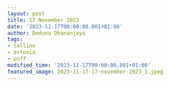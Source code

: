 ```yaml
---
layout: post
title: 17 November 2023
date: '2023-11-17T00:00:00.001+01:00'
author: Dedunu Dhananjaya
tags:
- tallinn
- estonia
- poff
modified_time: '2023-11-17T00:00:00.001+01:00'
featured_image: 2023-11-17-17-november-2023_1.jpeg
---
```

